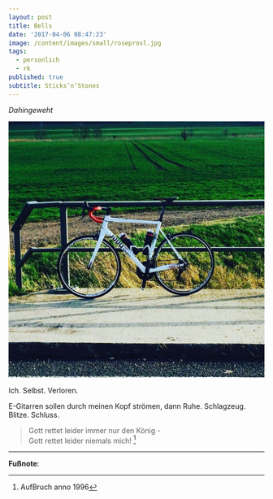 ```yaml
---
layout: post
title: Bells
date: '2017-04-06 08:47:23'
image: /content/images/small/roseprosl.jpg
tags:
  - personlich
  - rk
published: true
subtitle: Sticks’n’Stones
---
```

*Dahingeweht*

![Rose Pro SL 3000](/content/images/2017/04/17661911_441842339495012_6801314977912193024_n.jpg)

Ich. Selbst. Verloren.

E-Gitarren sollen durch meinen Kopf strömen, dann Ruhe. Schlagzeug. Blitze. Schluss.

> Gott rettet leider immer nur den König -<br />
> Gott rettet leider niemals mich! [^1]

---

**Fußnote**:

[^1]: AufBruch anno 1996

